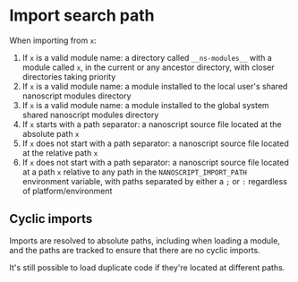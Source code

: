 # Import search path

When importing from `x`:

1. If `x` is a valid module name: a directory called `__ns-modules__` with a module called `x`, in the current or any ancestor directory, with closer directories taking priority
1. If `x` is a valid module name: a module installed to the local user's shared nanoscript modules directory
1. If `x` is a valid module name: a module installed to the global system shared nanoscript modules directory
1. If `x` starts with a path separator: a nanoscript source file located at the absolute path `x`
1. If `x` does not start with a path separator: a nanoscript source file located at the relative path `x`
1. If `x` does not start with a path separator: a nanoscript source file located at a path `x` relative to any path in the `NANOSCRIPT_IMPORT_PATH` environment variable, with paths separated by either a `;` or `:` regardless of platform/environment

## Cyclic imports

Imports are resolved to absolute paths, including when loading a module, and the paths are tracked to ensure that there are no cyclic imports.

It's still possible to load duplicate code if they're located at different paths.
